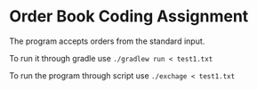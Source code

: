 # Order Book Coding Assignment

The program accepts orders from the standard input.

To run it through gradle use `./gradlew run < test1.txt`

To run the program through script use `./exchage < test1.txt`